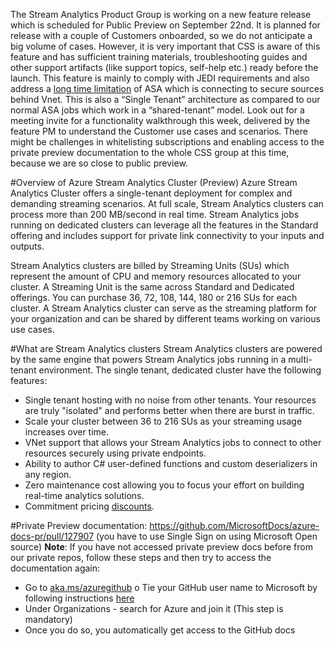 The Stream Analytics Product Group is working on a new feature release which is scheduled for Public Preview on September 22nd. It is planned for release with a couple of Customers onboarded, so we do not anticipate a big volume of cases. However, it is very important that CSS is aware of this feature and has sufficient training materials, troubleshooting guides and other support artifacts (like support topics, self-help etc.) ready before the launch. This feature is mainly to comply with JEDI requirements and also address a [long time limitation](https://feedback.azure.com/forums/270577-stream-analytics/suggestions/34846942-stream-analytics-vnet-support) of ASA which is connecting to secure sources behind Vnet. This is also a “Single Tenant” architecture as compared to our normal ASA jobs which work in a “shared-tenant” model. Look out for a meeting invite for a functionality walkthrough this week, delivered by the feature PM to understand the Customer use cases and scenarios. There might be challenges in whitelisting subscriptions and enabling access to the private preview documentation to the whole CSS group at this time, because we are so close to public preview.

#Overview of Azure Stream Analytics Cluster (Preview)
Azure Stream Analytics Cluster offers a single-tenant deployment for complex and demanding streaming scenarios. At full scale, Stream Analytics clusters can process more than 200 MB/second in real time. Stream Analytics jobs running on dedicated clusters can leverage all the features in the Standard offering and includes support for private link connectivity to your inputs and outputs.

Stream Analytics clusters are billed by Streaming Units (SUs) which represent the amount of CPU and memory resources allocated to your cluster. A Streaming Unit is the same across Standard and Dedicated offerings. You can purchase 36, 72, 108, 144, 180 or 216 SUs for each cluster. A Stream Analytics cluster can serve as the streaming platform for your organization and can be shared by different teams working on various use cases.

#What are Stream Analytics clusters
Stream Analytics clusters are powered by the same engine that powers Stream Analytics jobs running in a multi-tenant environment. The single tenant, dedicated cluster have the following features:

- Single tenant hosting with no noise from other tenants. Your resources are truly "isolated" and performs better when there are burst in traffic.
- Scale your cluster between 36 to 216 SUs as your streaming usage increases over time.
- VNet support that allows your Stream Analytics jobs to connect to other resources securely using private endpoints.
- Ability to author C# user-defined functions and custom deserializers in any region.
- Zero maintenance cost allowing you to focus your effort on building real-time analytics solutions.
- Commitment pricing [discounts](https://azure.microsoft.com/en-us/pricing/details/stream-analytics/).

#Private Preview documentation:
https://github.com/MicrosoftDocs/azure-docs-pr/pull/127907 (you have to use Single Sign on using Microsoft Open source)
**Note**: If you have not accessed private preview docs before from our private repos, follow these steps and then try to access the documentation again:
- Go to [aka.ms/azuregithub](aka.ms/azuregithub) o Tie your GitHub user name to Microsoft by following instructions [here](https://review.docs.microsoft.com/en-us/help/contribute/contribute-get-started-setup-github?branch=master)
- Under Organizations - search for Azure and join it (This step is mandatory)
- Once you do so, you automatically get access to the GitHub docs
